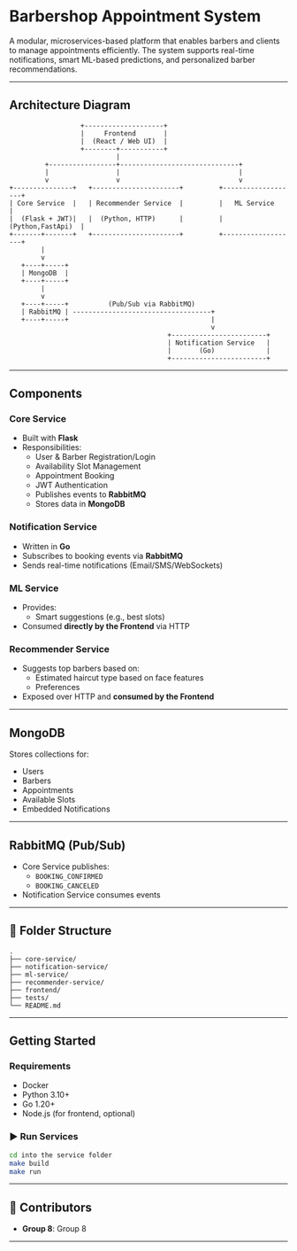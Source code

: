 # Barbershop Appointment System

A modular, microservices-based platform that enables barbers and clients to manage appointments efficiently. The system supports real-time notifications, smart ML-based predictions, and personalized barber recommendations.

---

## Architecture Diagram

```
                  +--------------------+
                  |     Frontend       |
                  |  (React / Web UI)  |
                  +--------+-----------+
                           | 
         +-----------------+------------------------------+
         |                 |                              |
         v                 v                              v
+---------------+   +----------------------+         +-------------------+
| Core Service  |   | Recommender Service  |         |   ML Service      |
|  (Flask + JWT)|   |  (Python, HTTP)      |         | (Python,FastApi)  |
+-------+-------+   +----------------------+         +-------------------+
        |
        v
   +----+-----+
   | MongoDB  |
   +----+-----+
        |
        v
   +----+-----+          (Pub/Sub via RabbitMQ)
   | RabbitMQ | -----------------------------------+
   +----+-----+                                    |
                                                   v
                                        +------------------------+
                                        | Notification Service   |
                                        |       (Go)             |
                                        +------------------------+
```

---

## Components

### Core Service
- Built with **Flask**
- Responsibilities:
  - User & Barber Registration/Login
  - Availability Slot Management
  - Appointment Booking
  - JWT Authentication
  - Publishes events to **RabbitMQ**
  - Stores data in **MongoDB**

### Notification Service
- Written in **Go**
- Subscribes to booking events via **RabbitMQ**
- Sends real-time notifications (Email/SMS/WebSockets)

### ML Service
- Provides:
  - Smart suggestions (e.g., best slots)
- Consumed **directly by the Frontend** via HTTP

###  Recommender Service
- Suggests top barbers based on:
  - Estimated haircut type based on face features
  - Preferences
- Exposed over HTTP and **consumed by the Frontend**

---

## MongoDB

Stores collections for:
- Users
- Barbers
- Appointments
- Available Slots
- Embedded Notifications

---

## RabbitMQ (Pub/Sub)

- Core Service publishes:
  - `BOOKING_CONFIRMED`
  - `BOOKING_CANCELED`
- Notification Service consumes events

---

## 📁 Folder Structure

```
.
├── core-service/
├── notification-service/
├── ml-service/
├── recommender-service/
├── frontend/
├── tests/
└── README.md
```

---

## Getting Started

### Requirements

- Docker
- Python 3.10+
- Go 1.20+
- Node.js (for frontend, optional)

### ▶️ Run Services

```bash
cd into the service folder
make build
make run
```

---

## 👥 Contributors

- **Group 8**: Group 8

---
